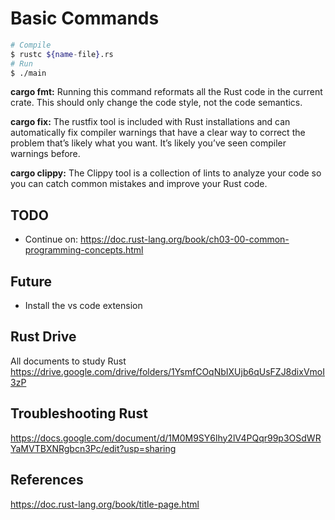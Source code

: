 # Basic Commands

```bash
# Compile
$ rustc ${name-file}.rs
# Run
$ ./main
```

**cargo fmt:** Running this command reformats all the Rust code in the current crate. This should only change the code style, not the code semantics.

**cargo fix:** The rustfix tool is included with Rust installations and can automatically fix compiler warnings that have a clear way to correct the problem that’s likely what you want. It’s likely you’ve seen compiler warnings before.

**cargo clippy:** The Clippy tool is a collection of lints to analyze your code so you can catch common mistakes and improve your Rust code.

## TODO

- Continue on: https://doc.rust-lang.org/book/ch03-00-common-programming-concepts.html

## Future

- Install the vs code extension 


## Rust Drive

All documents to study Rust
https://drive.google.com/drive/folders/1YsmfCOqNbIXUjb6qUsFZJ8dixVmoI3zP

## Troubleshooting Rust

https://docs.google.com/document/d/1M0M9SY6lhy2lV4PQqr99p3OSdWRYaMVTBXNRgbcn3Pc/edit?usp=sharing

## References

https://doc.rust-lang.org/book/title-page.html
